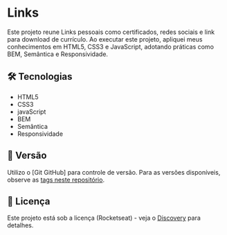 # Links

Este projeto reune Links pessoais como certificados, redes sociais e link para download de currículo.
Ao executar este projeto, apliquei meus conhecimentos em HTML5, CSS3 e JavaScript, adotando práticas como BEM, Semântica e Responsividade. 

## 🛠️ Tecnologias


*  HTML5
*  CSS3
*  javaScript
*  BEM
*  Semântica
*  Responsividade 


## 📌 Versão

Utilizo o  [Git GitHub] para controle de versão. Para as versões disponíveis, observe as [tags neste repositório](https://github.com/rogerio-bueno/devlinks). 

## 📄 Licença

Este projeto está sob a licença (Rocketseat) - veja o [Discovery](https://www.rocketseat.com.br/discover?utm_source=notion&utm_medium=organic&utm_campaign=trafego&utm_term=discover&utm_content=materiais_complementares-lp_discover) para detalhes.